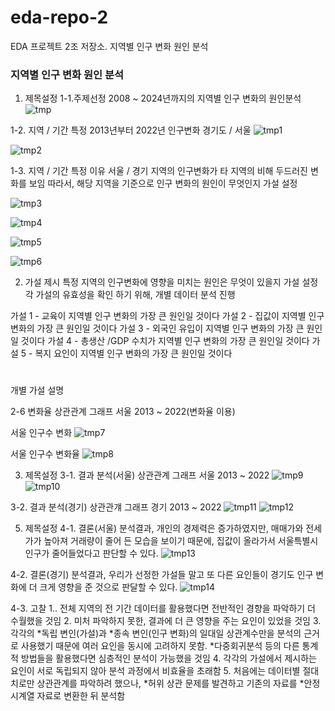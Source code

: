 # eda-repo-2
EDA 프로젝트 2조 저장소. 지역별 인구 변화 원인 분석
### 지역별 인구 변화 원인 분석

1. 제목설정
1-1.주제선정
2008 ~ 2024년까지의 지역별 인구 변화의 원인분석
![tmp](https://github.com/user-attachments/assets/a69627c8-57b3-4de1-9eff-6e20eb1c1385)

1-2. 지역 / 기간 특정
2013년부터 2022년 인구변화 경기도 /  서울
![tmp1](https://github.com/user-attachments/assets/15f93691-7c49-4515-92e5-0bd45a48247c)

![tmp2](https://github.com/user-attachments/assets/418291e7-f3bd-4fc0-94e5-26939396b7e2)

1-3. 지역 / 기간 특정 이유
서울 / 경기 지역의 인구변화가 타 지역의 비해 두드러진 변화를 보임
따라서, 해당 지역을 기준으로 인구 변화의 원인이 무엇인지 가설 설정

![tmp3](https://github.com/user-attachments/assets/2a0f2f82-8d5d-4e03-990c-85d5f81536c9)

![tmp4](https://github.com/user-attachments/assets/7d8f0313-27c4-43df-a68b-143a0c227ce5)

![tmp5](https://github.com/user-attachments/assets/87fe96ed-dfb0-407c-b201-595b846f3c6c)

![tmp6](https://github.com/user-attachments/assets/a4bd43a5-e4f9-4588-b70d-272c10508251)

2. 가설 제시
특정 지역의 인구변화에 영향을 미치는 원인은 무엇이 있을지 가설 설정
각 가설의 유효성을 확인 하기 위해, 개별 데이터 분석 진행

가설 1 - 교육이 지역별 인구 변화의 가장 큰 원인일 것이다
가설 2 - 집값이 지역별 인구 변화의 가장 큰 원인일 것이다
가설 3 - 외국인 유입이 지역별 인구 변화의 가장 큰 원인일 것이다
가설 4 - 총생산 /GDP 수치가 지역별 인구 변화의 가장 큰 원인일 것이다
가설 5 - 복지 요인이 지역별 인구 변화의 가장 큰 원인일 것이다


# 

개별 가설 설명

   


2-6 변화율
상관관계 그래프 서울 2013 ~ 2022(변화율 이용)

서울 인구수 변화
![tmp7](https://github.com/user-attachments/assets/8f82214c-ef35-4648-8561-31a17a96f4c1)

서울 인구수 변화율
![tmp8](https://github.com/user-attachments/assets/c173b3a0-cc1f-46ee-9fe9-acc8fb50c94f)

3. 제목설정
3-1. 결과 분석(서울)
상관관계 그래프 서울 2013 ~ 2022
![tmp9](https://github.com/user-attachments/assets/112d9442-190e-4208-9c27-89520af1c7bf)
![tmp10](https://github.com/user-attachments/assets/84bb08bc-8040-4960-a3f8-6bea25472db0)

3-2. 결과 분석(경기)
상관관걔 그래프 경기 2013 ~ 2022
![tmp11](https://github.com/user-attachments/assets/f44fdfab-cf59-4551-96a7-0ceb2b111e49)
![tmp12](https://github.com/user-attachments/assets/95a9acdc-e3ae-4d8f-a87e-db9015902f41)

5. 제목설정
4-1. 결론(서울)
분석결과, 개인의 경제력은 증가하였지만, 매매가와 전세가가 높아져 거래량이 줄어 든 모습을 보이기 때문에, 집값이 올라가서 서울특별시 인구가 줄어들었다고 판단할 수 있다.
![tmp13](https://github.com/user-attachments/assets/ab840f1f-5699-458a-af40-6637d66c4a6a)

4-2. 결론(경기)
분석결과, 우리가 선정한 가설들 말고 또 다른 요인들이 경기도 인구 변화에 더 크게 영향을 준 것으로 판달할 수 있다.
![tmp14](https://github.com/user-attachments/assets/9a7a4694-6517-4903-87cf-ea53bff19cba)

4-3. 고찰
1.. 전체 지역의 전 기간 데이터를 활용했다면 전반적인 경향을 파악하기 더 수월했을 것임
2. 미처 파악하지 못한, 결과에 더 큰 영향을 주는 요인이 있었을 것임
3. 각각의 *독립 변인(가설)과 *종속 변인(인구 변화)의 일대일 상관계수만을 분석의 근거로 사용했기 때문에 여러 요인을 동시에 고려하지 못함. *다중회귀분석 등의 다른 통계적 방법들을 활용했다면 심층적인 분석이 가능했을 것임
4. 각각의 가설에서 제시하는 요인이 서로 독립되지 않아 분석 과정에서 비효율을 초래함
5. 처음에는 데이터별 절대치로만 상관관계를 파악하려 했으나, *허위 상관 문제를 발견하고 기존의 자료를 *안정 시계열 자료로 변환한 뒤 분석함


